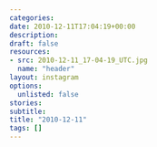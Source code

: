 ```yaml
---
categories:
date: 2010-12-11T17:04:19+00:00
description:
draft: false
resources:
- src: 2010-12-11_17-04-19_UTC.jpg
  name: "header"
layout: instagram
options:
  unlisted: false
stories:
subtitle:
title: "2010-12-11"
tags: []
---
```


 
